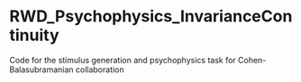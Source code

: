 # RWD_Psychophysics_InvarianceContinuity
Code for the stimulus generation and psychophysics task for Cohen-Balasubramanian collaboration
